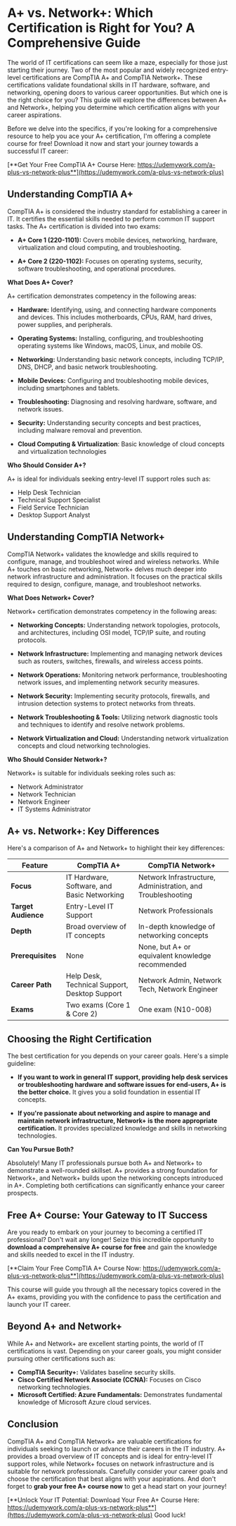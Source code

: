 # A+ vs. Network+: Which Certification is Right for You? A Comprehensive Guide

The world of IT certifications can seem like a maze, especially for those just starting their journey. Two of the most popular and widely recognized entry-level certifications are CompTIA A+ and CompTIA Network+. These certifications validate foundational skills in IT hardware, software, and networking, opening doors to various career opportunities. But which one is the right choice for you? This guide will explore the differences between A+ and Network+, helping you determine which certification aligns with your career aspirations.

Before we delve into the specifics, if you're looking for a comprehensive resource to help you ace your A+ certification, I'm offering a complete course for free! Download it now and start your journey towards a successful IT career:

[**Get Your Free CompTIA A+ Course Here: https://udemywork.com/a-plus-vs-network-plus**](https://udemywork.com/a-plus-vs-network-plus)

## Understanding CompTIA A+

CompTIA A+ is considered the industry standard for establishing a career in IT. It certifies the essential skills needed to perform common IT support tasks. The A+ certification is divided into two exams:

*   **A+ Core 1 (220-1101):** Covers mobile devices, networking, hardware, virtualization and cloud computing, and troubleshooting.

*   **A+ Core 2 (220-1102):** Focuses on operating systems, security, software troubleshooting, and operational procedures.

**What Does A+ Cover?**

A+ certification demonstrates competency in the following areas:

*   **Hardware:** Identifying, using, and connecting hardware components and devices. This includes motherboards, CPUs, RAM, hard drives, power supplies, and peripherals.

*   **Operating Systems:** Installing, configuring, and troubleshooting operating systems like Windows, macOS, Linux, and mobile OS.

*   **Networking:** Understanding basic network concepts, including TCP/IP, DNS, DHCP, and basic network troubleshooting.

*   **Mobile Devices:** Configuring and troubleshooting mobile devices, including smartphones and tablets.

*   **Troubleshooting:** Diagnosing and resolving hardware, software, and network issues.

*   **Security:** Understanding security concepts and best practices, including malware removal and prevention.

*   **Cloud Computing & Virtualization**: Basic knowledge of cloud concepts and virtualization technologies

**Who Should Consider A+?**

A+ is ideal for individuals seeking entry-level IT support roles such as:

*   Help Desk Technician
*   Technical Support Specialist
*   Field Service Technician
*   Desktop Support Analyst

## Understanding CompTIA Network+

CompTIA Network+ validates the knowledge and skills required to configure, manage, and troubleshoot wired and wireless networks. While A+ touches on basic networking, Network+ delves much deeper into network infrastructure and administration.  It focuses on the practical skills required to design, configure, manage, and troubleshoot networks.

**What Does Network+ Cover?**

Network+ certification demonstrates competency in the following areas:

*   **Networking Concepts:** Understanding network topologies, protocols, and architectures, including OSI model, TCP/IP suite, and routing protocols.

*   **Network Infrastructure:** Implementing and managing network devices such as routers, switches, firewalls, and wireless access points.

*   **Network Operations:** Monitoring network performance, troubleshooting network issues, and implementing network security measures.

*   **Network Security:** Implementing security protocols, firewalls, and intrusion detection systems to protect networks from threats.

*   **Network Troubleshooting & Tools:** Utilizing network diagnostic tools and techniques to identify and resolve network problems.

*   **Network Virtualization and Cloud:** Understanding network virtualization concepts and cloud networking technologies.

**Who Should Consider Network+?**

Network+ is suitable for individuals seeking roles such as:

*   Network Administrator
*   Network Technician
*   Network Engineer
*   IT Systems Administrator

## A+ vs. Network+: Key Differences

Here's a comparison of A+ and Network+ to highlight their key differences:

| Feature          | CompTIA A+                                      | CompTIA Network+                                         |
| ---------------- | ------------------------------------------------- | -------------------------------------------------------- |
| **Focus**          | IT Hardware, Software, and Basic Networking     | Network Infrastructure, Administration, and Troubleshooting |
| **Target Audience** | Entry-Level IT Support                           | Network Professionals                                      |
| **Depth**          | Broad overview of IT concepts                    | In-depth knowledge of networking concepts                |
| **Prerequisites**   | None                                              | None, but A+ or equivalent knowledge recommended         |
| **Career Path**     | Help Desk, Technical Support, Desktop Support    | Network Admin, Network Tech, Network Engineer            |
| **Exams**         | Two exams (Core 1 & Core 2)                    | One exam (N10-008)                                      |

## Choosing the Right Certification

The best certification for you depends on your career goals. Here's a simple guideline:

*   **If you want to work in general IT support, providing help desk services or troubleshooting hardware and software issues for end-users, A+ is the better choice.** It gives you a solid foundation in essential IT concepts.

*   **If you're passionate about networking and aspire to manage and maintain network infrastructure, Network+ is the more appropriate certification.** It provides specialized knowledge and skills in networking technologies.

**Can You Pursue Both?**

Absolutely! Many IT professionals pursue both A+ and Network+ to demonstrate a well-rounded skillset. A+ provides a strong foundation for Network+, and Network+ builds upon the networking concepts introduced in A+. Completing both certifications can significantly enhance your career prospects.

## Free A+ Course: Your Gateway to IT Success

Are you ready to embark on your journey to becoming a certified IT professional? Don't wait any longer! Seize this incredible opportunity to **download a comprehensive A+ course for free** and gain the knowledge and skills needed to excel in the IT industry.

[**Claim Your Free CompTIA A+ Course Now: https://udemywork.com/a-plus-vs-network-plus**](https://udemywork.com/a-plus-vs-network-plus)

This course will guide you through all the necessary topics covered in the A+ exams, providing you with the confidence to pass the certification and launch your IT career.

## Beyond A+ and Network+

While A+ and Network+ are excellent starting points, the world of IT certifications is vast. Depending on your career goals, you might consider pursuing other certifications such as:

*   **CompTIA Security+:** Validates baseline security skills.
*   **Cisco Certified Network Associate (CCNA):** Focuses on Cisco networking technologies.
*   **Microsoft Certified: Azure Fundamentals:** Demonstrates fundamental knowledge of Microsoft Azure cloud services.

## Conclusion

CompTIA A+ and CompTIA Network+ are valuable certifications for individuals seeking to launch or advance their careers in the IT industry. A+ provides a broad overview of IT concepts and is ideal for entry-level IT support roles, while Network+ focuses on network infrastructure and is suitable for network professionals. Carefully consider your career goals and choose the certification that best aligns with your aspirations.  And don't forget to **grab your free A+ course now** to get a head start on your journey!

[**Unlock Your IT Potential: Download Your Free A+ Course Here: https://udemywork.com/a-plus-vs-network-plus**](https://udemywork.com/a-plus-vs-network-plus) Good luck!
